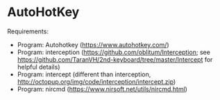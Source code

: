# AutoHotKey

Requirements:
  - Program: Autohotkey (https://www.autohotkey.com/)
  - Program: interception (https://github.com/oblitum/Interception; see https://github.com/TaranVH/2nd-keyboard/tree/master/Intercept for helpful details)
  - Program: intercept (different than interception, http://octopup.org/img/code/interception/intercept.zip)
  - Program: nircmd (https://www.nirsoft.net/utils/nircmd.html)
